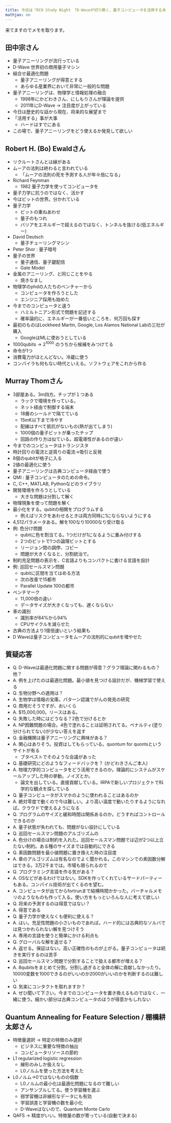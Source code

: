 ```yaml
---
title: 今日は『RCO Study Night 「D-Waveが切り開く、量子コンピュータを活用する未来」』の日です
mathjax: on
---
```


来てますのでメモを取ります。

## 田中宗さん

* 量子アニーリングが流行っている
* D-Wave 世界初の商用量子マシン
* 組合せ最適化問題
    * 量子アニーリングが得意とする
    * あらゆる産業界において非常に一般的な問題
* 量子アニーリングは、物理学と情報処理の融合
    * 1998年にかどわきさん、にしもりさんが理論を提供
    * 2011年にD-Wave → 注目度が上がっている
* 今日は歴史的な話から現在、将来的な展望まで
* 「活用する」事が大事
    * ハードはすでにある
* この場で、量子アニーリングをどう使えるか発見して欲しい

## Robert H. (Bo) Ewaldさん

* リクルートさんとは縁がある
* ムーアの法則は終わると言われている
    * 「ムーアの法則の死を予測する人が年々倍になる」
* Richard Feynman
    * 1982 量子力学を使ってコンピュータを
* 量子力学に抗うのではなく、活かす
* 今はビットの世界。分かれている
* 量子力学
    * ビットの重ねあわせ
    * 量子のもつれ
    * バリアをエネルギーで超えるのではなく、トンネルを抜ける(低エネルギー)
* David Deutsch
    * 量子チューリングマシン
* Peter Shor : 量子暗号
* 量子の世界
    * 量子通信、量子鍵配信
    * Gate Model
* 金属のアニーリング、と同じことをやる
    * 焼きなまし	
* 物理学のphdの人たちのベンチャーから
    * コンピュータを作ろうとした
    * エンジニア採用も始めた
* 今までのコンピュータと違う
    * ハミルトニアン形式で問題を記述する
    * 確率論的に、エネルギーが一番低いところを、何万回も探す
* 最初のものはLockheed Martin, Google, Los Alamos National Labの三社が購入
    * GoogleはMLに使おうとしている
* 1000qubits → $2^1000$ のうちから候補をみつけてる
* 命令が1つ	
* 消費電力がほとんどない。冷蔵に使う
* コンパイラも何もない時代といえる。ソフトウェアをこれから作る


## Murray Thomさん

* 3部屋ある。3m四方。チップが１つある
    * ラックで環境を作っている。
    * ネット経由で制御する端末
    * 18層のシールドで隔てている
    * 15mK以下まで冷やす
    * 配線はすべて抵抗がないもの(熱が出てしまう)
    * 1000個の量子ビットが乗ったチップ
    * 回路の作り方は似ている。超電導性があるのが違い
* 今までのコンピュータはトランジスタ
* 時計回りの電流と逆周りの電流→吸引と反発
* 8個のqubitが格子に入る
* 2値の最適化に使う
* 量子アニーリングは古典コンピュータ経由で使う
* QMI : 量子コンピュータのための命令。
* C, C++, MATLAB, Pythonなどのライブラリ
* 開発環境を作ろうとしている
    * 大きな問題は分割して解く
* 物理現象を使って問題を解く
* 最小化をする。qubitの相関をプログラムする
    * 例えばリスクをあわせるときは両方同時に1にならないようにする
* 4,512パラメータある。解を100なり10000なり受け取る
* 例: 色分け問題
    * qubitに色を割当てる。1つだけが1になるように重み付けする
    * 2つのビットで1つの論理ビットとする
    * リージョン間の調停、コピー
    * 問題が大きくなると、分割統治で。
* 制約充足問題の表示を、C言語よりもコンパクトに書ける言語を設計
* 例: 巡回セールスマン問題
    * qubitに区間を当てはめる方法
    * 次の改善で15都市
    * Parallel Update 100の都市
* ベンチマーク
    * 11,000倍の違い
    * データサイズが大きくなっても、遅くならない
* 車の識別
    * 識別率が84%から94%
    * CPUサイクルを減らせた
* 古典の方法より1億倍速いという結果も
* D Waveは量子コンピュータをムーアの法則的にqubitを増やせた

## 質疑応答

* Q. D-Waveは最適化問題に関する問題が得意？グラフ理論に関わるもの？他？
* A. 例を上げたのは最適化問題。最小値を見つける設計だが、機械学習で使える
* Q. 生物分野への適用は？
* A. 生物学は情報の宝庫。パターン認識でがんの発見の研究
* Q. 商用だそうですが、おいくら
* A. $15,000,000。リースはある。
* Q. 失敗した時にはどうなる？2色で分けるとか
* A. NP困難問題の場合。4色で塗れることは証明されてる。ペナルティ(塗り分けられてない)が少ない答えを返す
* Q. 金融機関は量子アニーリングに興味がある？
* A. 関心はありそう。投資はしてもらっている。quontum for quontsというサイトが有る
    * ブタペストでそのような会議があった
* Q. 基礎研究にどのようなフィードバックを？ (かどわきさんご本人)
* A. 物理力学的コンピュータをどう活用できるのか。理論的にシステムがスケールアップした時の挙動。ノイズとか。
    * 論文を出している。直接貢献している。IRPAで新しいプロジェクトで科学的な観点を探している
* Q. 量子コンピュータがスマホのように使われることはあるのか
* A. 絶対零度で動くので今は難しい。より高い温度で動いたりするようになれば。クラウドで使えるようになる
* Q. プログラムのサイズと緩和時間は関係あるのか。どうすればコントロールできるのか
* A. 量子状態が失われても、問題がない設計にしている
* Q. 巡回セールスマン問題のアルゴリズムの
* A. 色分けの場合は制約を入れた。巡回セールスマン問題では辺が2つ以上立たない制約。ある種のサイズまでは自動的にできる
* Q. 素因数問題を最小値問題に置き換えた時の注目度
* A. 章のアルゴリズムは有名なのでよく聞かれる。このマシンでの素因数分解はできる。3万2千までは。市場も限られるので
* Q. プログラミング言語を作る気がある？
* A. OSなどがあるわけではない。SDKを作ってくれているサードパーティーもある。コンパイル技術が出てくるのを望む。
* A. コンピュータが出てからfortrunまで結構時間かかった。バーチャルメモリのようなものも作って入る。使い方をもっといろんな人に考えて欲しい
* Q. 将来の予測するのは得意ではない？
* A. 得意である
* Q. 量子力学が使えなくも便利に使える？
* A. はい。充足性問題の小さいものであれば。ハード的には古典的なソルバでは見つかれられない解を見つけそう
* A. 専用の言語を使うと簡単にかける利点も
* Q. グローバルな解を返せる？
* A. 返せる。保証はない。高い正確性のものが上がる。量子コンピュータは続きを実行するのは苦手
* Q. 巡回セールスマン問題で分割することで扱える都市が増える？
* A. 8qubitsをまとめて分割。分割し過ぎると全体の解に貢献しなかったり。10000変数を1000できるのがいいのか2000がいいのかを判断するのは難しい
* Q. 気楽にコンタクトを取れますか？
* A. ぜひ聞いて下さい。今までのコンピュータを置き換えるものではなく、一緒に使う。細かい部分は古典コンピュータのほうが得意かもしれない

## Quantum Annealing for Feature Selection / 棚橋耕太郎さん

* 特徴量選択 → 特定の特徴のみ選択
    * ビジネスに重要な特徴の抽出
    * コンピュータリソースの節約
* L1 regularized logistic regression
    * 線形のみしか扱えなし
    * L0ノルムを使った方法を考えた
* L0ノルム→0ではないものの個数
    * L0ノルムの最小化は最適化問題になるので難しい
    * アンサンブルしてる。使う学習機を選ぶ
    * 弱学習機は非線形なデータにも有効
    * 学習誤差と学習機の数を最小化
    * D-Waveはないので、Quantum Monte Carlo
* QAFS → 精度がいい。特徴量の数が寄っている(自動で決まる)
